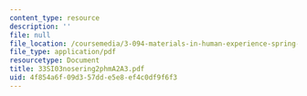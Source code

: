 ```yaml
---
content_type: resource
description: ''
file: null
file_location: /coursemedia/3-094-materials-in-human-experience-spring-2004/4f854a6f09d357dde5e8ef4c0df9f6f3_33SI03nosering2phmA2A3.pdf
file_type: application/pdf
resourcetype: Document
title: 33SI03nosering2phmA2A3.pdf
uid: 4f854a6f-09d3-57dd-e5e8-ef4c0df9f6f3
---
```

